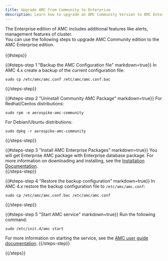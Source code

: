 ```yaml
---
title: Upgrade AMC from Community to Enterprise
description: Learn how to upgrade an AMC Community Version to AMC Enterprise version. 
---
```

The Enterprise edition of AMC includes additional features like alerts, management features of cluster. </br>
You can use the following steps to upgrade AMC Community edition to the AMC Enterprise edition.</br></br>
{{#steps}}

{{#steps-step 1 "Backup the AMC Configuration file" markdown=true}}
In AMC 4.x create a backup of the current configuration file:
```
sudo cp /etc/amc/amc.conf /etc/amc/amc.conf.bac
```
{{/steps-step}}

{{#steps-step 2 "Uninstall Community AMC Package" markdown=true}}
For Redhat/Centos distributions:</br>
```
sudo rpm -e aerospike-amc-community
```
For Debian/Ubuntu distributions:</br>
```
sudo dpkg -r aerospike-amc-community
```
{{/steps-step}}

{{#steps-step 3 "Install AMC Enterprise Packages" markdown=true}}
You will get Enterprise AMC package with Enterprise database package. For more information on downloading and installing, see the [Installation Documentation](/docs/amc/install).</br>
{{/steps-step}}

{{#steps-step 4 "Restore the backup configuration" markdown=true}}
In AMC 4.x restore the backup configuration file to `/etc/amc/amc.conf`:
```
sudo cp /etc/amc/amc.conf.bac /etc/amc/amc.conf
```
{{/steps-step}}

{{#steps-step 5 "Start AMC service" markdown=true}}
Run the following command:</br>
```
sudo /etc/init.d/amc start
```
For more information on starting the service, see the [AMC user guide documentation](/docs/amc/user_guide).
{{/steps-step}}

{{/steps}}
